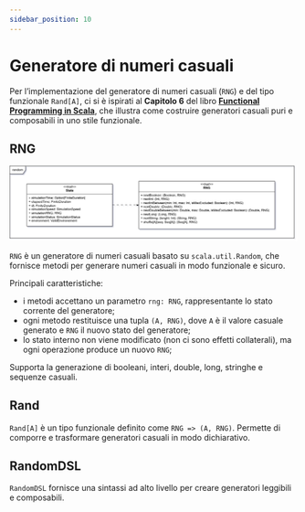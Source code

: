 ```yaml
---
sidebar_position: 10
---
```


# Generatore di numeri casuali

Per l’implementazione del generatore di numeri casuali (`RNG`) e del tipo funzionale `Rand[A]`, ci si è ispirati al 
**Capitolo 6** del libro [**Functional Programming in Scala**](https://www.manning.com/books/functional-programming-in-scala-second-edition), che illustra come costruire generatori casuali puri e composabili
in uno stile funzionale.

## RNG

![RNG](../../static/img/04-detailed-design/random.png)

`RNG` è un generatore di numeri casuali basato su `scala.util.Random`, che fornisce metodi per generare numeri casuali
in modo funzionale e sicuro.

Principali caratteristiche:

- i metodi accettano un parametro `rng: RNG`, rappresentante lo stato corrente del generatore;
- ogni metodo restituisce una tupla `(A, RNG)`, dove `A` è il valore casuale generato e `RNG` il nuovo stato del
  generatore;
- lo stato interno non viene modificato (non ci sono effetti collaterali), ma ogni operazione produce un nuovo `RNG`;

Supporta la generazione di booleani, interi, double, long, stringhe e sequenze casuali.

## Rand

`Rand[A]` è un tipo funzionale definito come `RNG => (A, RNG)`.
Permette di comporre e trasformare generatori casuali in modo dichiarativo.

## RandomDSL

`RandomDSL` fornisce una sintassi ad alto livello per creare generatori leggibili e composabili.